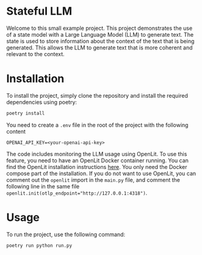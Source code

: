 # Stateful LLM
Welcome to this small example project. This project demonstrates the use of a state model with a Large Language Model (LLM) to generate text. The state is used to store information about the context of the text that is being generated. This allows the LLM to generate text that is more coherent and relevant to the context.

# Installation
To install the project, simply clone the repository and install the required dependencies using poetry:

```bash
poetry install
```

You need to create a `.env` file in the root of the project with the following content

```text
OPENAI_API_KEY=<your-openai-api-key>
```

The code includes monitoring the LLM usage using OpenLit. To use this feature, you need to have an OpenLit Docker container running. You can find the OpenLit installation instructions [here](https://docs.openlit.io/latest/quickstart-observability/). You only need the Docker compose part of the installation.
If you do not want to use OpenLit, you can comment out the `openlit` import in the `main.py` file, and comment the following line in the same file `openlit.init(otlp_endpoint="http://127.0.0.1:4318")`.


# Usage
To run the project, use the following command:

```bash
poetry run python run.py
```
